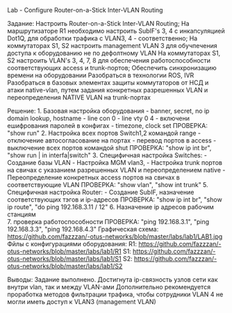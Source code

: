 Lab - Configure Router-on-a-Stick Inter-VLAN Routing

Задание:
    Настроить Router-on-a-Stick Inter-VLAN Routing;
    На маршрутизаторе R1 необходимо настроить SubIF's 3, 4 с инкапсуляцией Dot1Q, для обработки трафика с VLAN3, 4 - соответственно;
    На коммутаторах S1, S2 настроить management VLAN 3 для обучпечения доступа к оборудованию не по дефолтному VLAN
    На коммутаторах S1, S2 настроить VLAN's 3, 4, 7, 8 для обеспечения работоспособности соответствующих access и trunk-портов;
    Обеспечить синхронизацию времени на оборудовании
    Разобраться в технологии ROS, IVR
    Разобраться в базовых элементах защиты коммутаторов от НСД и атаки native-vlan, путем задания конкретных разрешенных VLAN и переопределения NATIVE VLAN на trunk-портах
    
Решение:
    1. Базовая настройка оборудования
        - banner, secret, no ip domain lookup, hostname
        - line con 0
        - line vty 0 4
        - включени ешифрования паролей в конфигах
        - timezone, clock set 
        ПРОВЕРКА: "show run"
    2. Настройка всех портов Switch1,2 командой range
        - отключение автосогласование на портах
        - перевод портов в access
        - выключение всех портов командой shut 
        ПРОВЕРКА: "show ip int br", "show run | in interfa|switch"
    3. Специфичная настройка Switches:
        - Создание базы VLAN
        - Настройка MGM vlan3, 
        - Настройка trunk портов на свичах с указанием разрешенных VLAN и переопределением native
        - Переопределение конкретных access портов на свичах в соответствующие VLAN
        ПРОВЕРКА: "show vlan", "show int trunk"
    5. Специфичная настройка Router:
        - Создание SubIF, назначение соответствующих тэгов и ip-адресов
        ПРОВЕРКА: "show ip int br", "show ip route", "do ping 192.168.3.11 / 12"
    6. Назначение ip адресов рабочим станциям    
    7. проверка работоспособности
        ПРОВЕРКА: "ping 192.168.3.1", "ping 192.168.3.3", "ping 192.168.4.3"
Графическая схема:
https://github.com/fazzzan/-otus-networks/blob/master/labs/lab1/LAB1.jpg
Фйлы с конфигурациями оборудования:
R1: https://github.com/fazzzan/-otus-networks/blob/master/labs/lab1/R1
S1: https://github.com/fazzzan/-otus-networks/blob/master/labs/lab1/S1
S2: https://github.com/fazzzan/-otus-networks/blob/master/labs/lab1/S2

Выводы:
Задание выполнено. Достигнута ip-связность узлов сети как внутри vlan, так и между VLAN-ами
Дополнительно рекомендуется проработка методов фильтрации трафика, чтобы сотрудники VLAN 4 не могли иметь доступ к VLAN3 (management VLAN)
        
    
